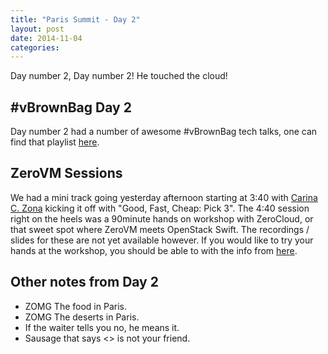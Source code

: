 ```yaml
---
title: "Paris Summit - Day 2"
layout: post
date: 2014-11-04
categories: 
---
```


Day number 2, Day number 2! He touched the cloud!

## #vBrownBag Day 2
Day number 2 had a number of awesome #vBrownBag tech talks, one can find that playlist [here](https://www.youtube.com/channel/UCaZf13iWhwnBdpIkrEmHLbA).

## ZeroVM Sessions

We had a mini track going yesterday afternoon starting at 3:40 with [Carina C. Zona](http://cczona.com/) kicking it off with "Good, Fast, Cheap: Pick 3". The 4:40 session right on the heels was a 90minute hands on workshop with ZeroCloud, or that sweet spot where ZeroVM meets OpenStack Swift. The recordings / slides for these are not yet available however. If you would like to try your hands at the workshop, you should be able to with the info from [here](http://blog.codybunch.com/posts/2014-10-29-Paris-Summit-Preparation/).

## Other notes from Day 2

- ZOMG The food in Paris.
- ZOMG The deserts in Paris.
- If the waiter tells you no, he means it.
- Sausage that says <<AAAAA>> is not your friend.
